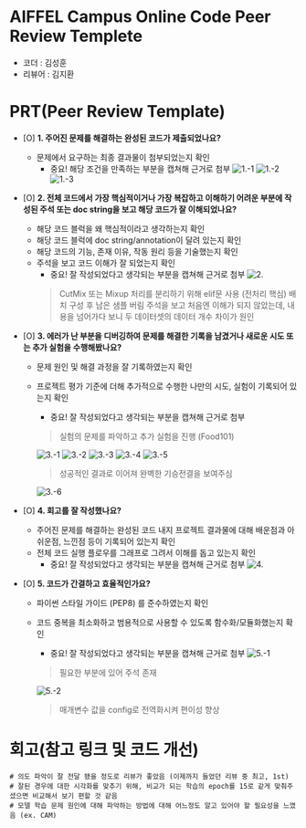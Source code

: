 # AIFFEL Campus Online Code Peer Review Templete
- 코더 : 김성훈
- 리뷰어 : 김지환


# PRT(Peer Review Template)
- [Ο]  **1. 주어진 문제를 해결하는 완성된 코드가 제출되었나요?**
    - 문제에서 요구하는 최종 결과물이 첨부되었는지 확인
        - 중요! 해당 조건을 만족하는 부분을 캡쳐해 근거로 첨부
        ![1.-1](Peer_Review_Image/1.-1.png)
        ![1.-2](Peer_Review_Image/1.-2.png)
        ![1.-3](Peer_Review_Image/1.-3.png)
    
- [Ο]  **2. 전체 코드에서 가장 핵심적이거나 가장 복잡하고 이해하기 어려운 부분에 작성된 
주석 또는 doc string을 보고 해당 코드가 잘 이해되었나요?**
    - 해당 코드 블럭을 왜 핵심적이라고 생각하는지 확인
    - 해당 코드 블럭에 doc string/annotation이 달려 있는지 확인
    - 해당 코드의 기능, 존재 이유, 작동 원리 등을 기술했는지 확인
    - 주석을 보고 코드 이해가 잘 되었는지 확인
        - 중요! 잘 작성되었다고 생각되는 부분을 캡쳐해 근거로 첨부
        ![2.](Peer_Review_Image/2..png)
        >CutMix 또는 Mixup 처리를 분리하기 위해 elif문 사용 (전처리 핵심)
        >배치 구성 후 남은 샘플 버림 주석을 보고 처음엔 이해가 되지 않았는데, 내용을 넘어가다 보니 두 데이터셋의 데이터 개수 차이가 원인
        
- [Ο]  **3. 에러가 난 부분을 디버깅하여 문제를 해결한 기록을 남겼거나
새로운 시도 또는 추가 실험을 수행해봤나요?**
    - 문제 원인 및 해결 과정을 잘 기록하였는지 확인
    - 프로젝트 평가 기준에 더해 추가적으로 수행한 나만의 시도, 
    실험이 기록되어 있는지 확인
        - 중요! 잘 작성되었다고 생각되는 부분을 캡쳐해 근거로 첨부
        >실험의 문제를 파악하고 추가 실험을 진행 (Food101)
        
        ![3.-1](Peer_Review_Image/3.-1.png)
        ![3.-2](Peer_Review_Image/3.-2.png)
        ![3.-3](Peer_Review_Image/3.-3.png)
        ![3.-4](Peer_Review_Image/3.-4.png)
        ![3.-5](Peer_Review_Image/3.-5.png)
        >성공적인 결과로 이어져 완벽한 기승전결을 보여주심
        
        ![3.-6](Peer_Review_Image/3.-6.png)
        
- [Ο]  **4. 회고를 잘 작성했나요?**
    - 주어진 문제를 해결하는 완성된 코드 내지 프로젝트 결과물에 대해
    배운점과 아쉬운점, 느낀점 등이 기록되어 있는지 확인
    - 전체 코드 실행 플로우를 그래프로 그려서 이해를 돕고 있는지 확인
        - 중요! 잘 작성되었다고 생각되는 부분을 캡쳐해 근거로 첨부
        ![4.](Peer_Review_Image/4..png)
        
- [Ο]  **5. 코드가 간결하고 효율적인가요?**
    - 파이썬 스타일 가이드 (PEP8) 를 준수하였는지 확인
    - 코드 중복을 최소화하고 범용적으로 사용할 수 있도록 함수화/모듈화했는지 확인
        - 중요! 잘 작성되었다고 생각되는 부분을 캡쳐해 근거로 첨부
        ![5.-1](Peer_Review_Image/5.-1.png)
        >필요한 부분에 있어 주석 존재
        
        ![5.-2](Peer_Review_Image/5.-2.png)
        >매개변수 값을 config로 전역화시켜 편이성 향상


# 회고(참고 링크 및 코드 개선)
```
# 의도 파악이 잘 전달 됐을 정도로 리뷰가 좋았음 (이제까지 들었던 리뷰 중 최고, 1st)
# 잘된 경우에 대한 시각화를 맞추기 위해, 비교가 되는 학습의 epoch를 15로 같게 맞춰주셨으면 비교해서 보기 편할 것 같음
# 모델 학습 문제 원인에 대해 파악하는 방법에 대해 어느정도 알고 있어야 할 필요성을 느꼈음 (ex. CAM)
```